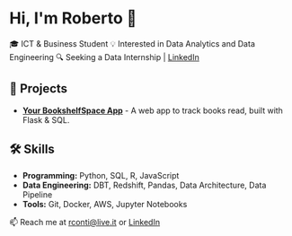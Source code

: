 # Hi, I'm Roberto 👋
🎓 ICT & Business Student 
💡 Interested in Data Analytics and Data Engineering
🔍 Seeking a Data Internship | [LinkedIn](https://www.linkedin.com/in/roberto-conti-030315119/)

## 📌 Projects
- **[Your BookshelfSpace App](https://github.com/robyZcop/your-bookshelf-space)** - A web app to track books read, built with Flask & SQL.

## 🛠 Skills
- **Programming:** Python, SQL, R, JavaScript 
- **Data Engineering:** DBT, Redshift, Pandas, Data Architecture, Data Pipeline
- **Tools:** Git, Docker, AWS, Jupyter Notebooks

📫 Reach me at rconti@live.it or [LinkedIn](https://https://www.linkedin.com/in/roberto-conti-030315119/)
